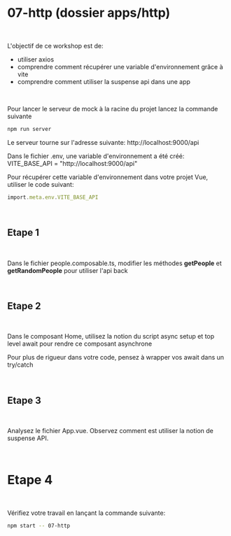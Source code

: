 # 07-http (dossier apps/http)

<br/>

L'objectif de ce workshop est de:
- utiliser axios
- comprendre comment récupérer une variable d'environnement grâce à vite
- comprendre comment utiliser la suspense api dans une app

<br />

Pour lancer le serveur de mock à la racine du projet lancez la commande suivante

```bash
npm run server
```

Le serveur tourne sur l'adresse suivante: http://localhost:9000/api

Dans le fichier .env, une variable d'environnement a été créé: VITE_BASE_API = "http://localhost:9000/api"

Pour récupérer cette variable d'environnement dans votre projet Vue, utiliser le code suivant:

```typescript
import.meta.env.VITE_BASE_API
```

<br/>


## Etape 1

<br/>

Dans le fichier people.composable.ts, modifier les méthodes **getPeople** et **getRandomPeople** pour utiliser l'api back

<br/>

## Etape 2

<br/>

Dans le composant Home, utilisez la notion du script async setup et top level await pour rendre ce composant asynchrone

Pour plus de rigueur dans votre code, pensez à wrapper vos await dans un try/catch

<br/>

## Etape 3

<br/>

Analysez le fichier App.vue. Observez comment est utiliser la notion de suspense API.

<br/>

# Etape 4

<br/>

Vérifiez votre travail en lançant la commande suivante:

```bash
npm start -- 07-http
```







